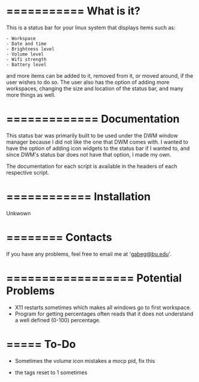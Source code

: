 ===========
What is it?
===========

This is a status bar for your linux system that displays items such as:
    
    - Workspace
    - Date and time
    - Brightness level
    - Volume level
    - Wifi strength
    - Battery level

and more items can be added to it, removed from it, or moved around, if the user
wishes to do so. The user also has the option of adding more workspaces, 
changing the size and location of the status bar, and many more things as well.



=============
Documentation
=============

This status bar was primarily built to be used under the DWM window manager 
because I did not like the one that DWM comes with. I wanted to have the 
option of adding icon widgets to the status bar if I wanted to, and since 
DWM's status bar does not have that option, I made my own.


The documentation for each script is available in the headers of each respective
script.



============
Installation
============

Unkwown



========
Contacts
========

If you have any problems, feel free to email me at 'gabeg@bu.edu'.



==================
Potential Problems
==================

- X11 restarts sometimes which makes all windows go to first workspace.
- Program for getting percentages often reads that it does not understand a well 
  defined (0-100) percentage.



=====
To-Do
=====

- Sometimes the volume icon mistakes a mocp pid, fix this

- the tags reset to 1 sometimes
